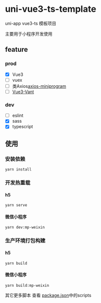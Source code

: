 # uni-vue3-ts-template
uni-app vue3-ts 模板项目

主要用于小程序开发使用
## feature
### prod
* [x] Vue3
* [ ] vuex
* [ ] 类Axios[axios-miniprogram](https://github.com/fluffff/axios-miniprogram#readme)
* [ ] [Vue3-Vant](https://vant-contrib.gitee.io/vant/v3/#/zh-CN)

### dev
* [ ] eslint
* [x] sass
* [x] typescript

## 使用
### 安装依赖
```
yarn install
```

### 开发热重载
#### h5
```
yarn serve
```
#### 微信小程序
```
yarn dev:mp-weixin
```

### 生产环境打包构建
#### h5
```
yarn build
```

#### 微信小程序
```
yarn build:mp-weixin
```

其它更多脚本 查看 [package.json](./package.json)中的scripts
